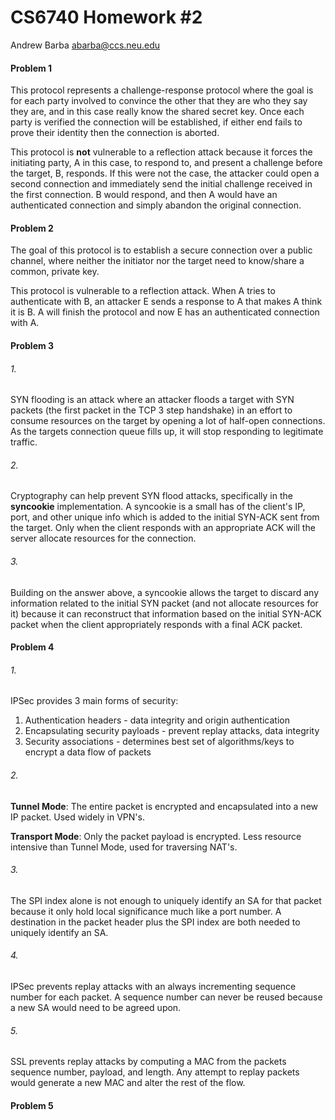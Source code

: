 CS6740 Homework #2
==================

Andrew Barba [abarba@ccs.neu.edu](abarba@ccs.neu.edu)

#### Problem 1

This protocol represents a challenge-response protocol where the goal is for each party involved to convince the other that they are who they say they are, and in this case really know the shared secret key. Once each party is verified the connection will be established, if either end fails to prove their identity then the connection is aborted.

This protocol is **not** vulnerable to a reflection attack because it forces the initiating party, A in this case, to respond to, and present a challenge before the target, B, responds. If this were not the case, the attacker could open a second connection and immediately send the initial challenge received in the first connection. B would respond, and then A would have an authenticated connection and simply abandon the original connection.

#### Problem 2

The goal of this protocol is to establish a secure connection over a public channel, where neither the initiator nor the target need to know/share a common, private key.

This protocol is vulnerable to a reflection attack. When A tries to authenticate with B, an attacker E sends a response to A that makes A think it is B. A will finish the protocol and now E has an authenticated connection with A.

#### Problem 3

###### 1.

SYN flooding is an attack where an attacker floods a target with SYN packets (the first packet in the TCP 3 step handshake) in an effort to consume resources on the target by opening a lot of half-open connections. As the targets connection queue fills up, it will stop responding to legitimate traffic.

###### 2.

Cryptography can help prevent SYN flood attacks, specifically in the **syncookie** implementation. A syncookie is a small has of the client's IP, port, and other unique info which is added to the initial SYN-ACK sent from the target. Only when the client responds with an appropriate ACK will the server allocate resources for the connection.

###### 3.

Building on the answer above, a syncookie allows the target to discard any information related to the initial SYN packet (and not allocate resources for it) because it can reconstruct that information based on the initial SYN-ACK packet when the client appropriately responds with a final ACK packet.

#### Problem 4

###### 1.

IPSec provides 3 main forms of security:

1. Authentication headers - data integrity and origin authentication
2. Encapsulating security payloads - prevent replay attacks, data integrity
3. Security associations - determines best set of algorithms/keys to encrypt a data flow of packets

###### 2.

**Tunnel Mode**: The entire packet is encrypted and encapsulated into a new IP packet. Used widely in VPN's.

**Transport Mode**: Only the packet payload is encrypted. Less resource intensive than Tunnel Mode, used for traversing NAT's.

###### 3.

The SPI index alone is not enough to uniquely identify an SA for that packet because it only hold local significance much like a port number. A destination in the packet header plus the SPI index are both needed to uniquely identify an SA.

###### 4.

IPSec prevents replay attacks with an always incrementing sequence number for each packet. A sequence number can never be reused because a new SA would need to be agreed upon.

###### 5.

SSL prevents replay attacks by computing a MAC from the packets sequence number, payload, and length. Any attempt to replay packets would generate a new MAC and alter the rest of the flow.

#### Problem 5
